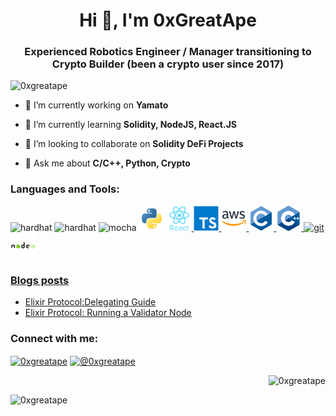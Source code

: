 <h1 align="center">Hi 👋, I'm 0xGreatApe</h1>
<h3 align="center">Experienced Robotics Engineer / Manager transitioning to Crypto Builder (been a crypto user since 2017) </h3>
 
<p align="left"> <img src="https://komarev.com/ghpvc/?username=0xgreatape&label=Profile%20views&color=0e75b6&style=flat" alt="0xgreatape" /> </p>

- 🔭 I’m currently working on **Yamato**

- 🌱 I’m currently learning **Solidity, NodeJS, React.JS**

- 👯 I’m looking to collaborate on **Solidity DeFi Projects**

- 💬 Ask me about **C/C++, Python, Crypto**

<h3 align="left">Languages and Tools:</h3>
<p align="left">  <img href="https://github.com/ethereum/solidity"  src="https://www.svgrepo.com/show/374088/solidity.svg" alt="hardhat" width="40" height="40"/>  
<img href="https://github.com/NomicFoundation/hardhat"  src="https://encrypted-tbn0.gstatic.com/images?q=tbn:ANd9GcRF2uVdiUYgMLowRelq0vJw5nduSO_gms7qpEoFp0x5hpBsBV-z5HXGBQe8mNgbhzQepbE&usqp=CAU" alt="hardhat" width="40" height="40"/> 
<img href="https://github.com/mochajs/mocha"  src="https://camo.githubusercontent.com/58045a79a69afea4cab1cea6def6d911fba3956cf5fd683addf41c032aa64088/68747470733a2f2f636c6475702e636f6d2f78465646784f696f41552e737667" alt="mocha" width="40" height="40"/> 
  <img src="https://raw.githubusercontent.com/devicons/devicon/master/icons/python/python-original.svg" alt="python" width="40" height="40"/> </a> <a href="https://reactjs.org/" target="_blank" rel="noreferrer"> <img src="https://raw.githubusercontent.com/devicons/devicon/master/icons/react/react-original-wordmark.svg" alt="react" width="40" height="40"/> </a> <a href="https://www.typescriptlang.org/" target="_blank" rel="noreferrer"> <img src="https://raw.githubusercontent.com/devicons/devicon/master/icons/typescript/typescript-original.svg" alt="typescript" width="40" height="40"/> </a> 
<a href="https://aws.amazon.com" target="_blank" rel="noreferrer"> <img src="https://raw.githubusercontent.com/devicons/devicon/master/icons/amazonwebservices/amazonwebservices-original-wordmark.svg" alt="aws" width="40" height="40"/> </a> <a href="https://www.cprogramming.com/" target="_blank" rel="noreferrer"> <img src="https://raw.githubusercontent.com/devicons/devicon/master/icons/c/c-original.svg" alt="c" width="40" height="40"/> </a> <a href="https://www.w3schools.com/cpp/" target="_blank" rel="noreferrer"> <img src="https://raw.githubusercontent.com/devicons/devicon/master/icons/cplusplus/cplusplus-original.svg" alt="cplusplus" width="40" height="40"/> </a> <a href="https://git-scm.com/" target="_blank" rel="noreferrer"> <img src="https://www.vectorlogo.zone/logos/git-scm/git-scm-icon.svg" alt="git" width="40" height="40"/> </a> <a href="https://nodejs.org" target="_blank" rel="noreferrer"> <img src="https://raw.githubusercontent.com/devicons/devicon/master/icons/nodejs/nodejs-original-wordmark.svg" alt="nodejs" width="40" height="40"/> </a> <a href="https://www.python.org" target="_blank" rel="noreferrer"> </p>

### Blogs posts
<!-- BLOG-POST-LIST:START -->
- [Elixir Protocol:Delegating Guide](https://medium.com/@0xGreatApe/elixir-protocol-delegating-guide-ce16970684ac)
- [Elixir Protocol: Running a Validator Node](https://medium.com/@0xGreatApe/an-idiots-guide-to-running-an-elixir-v2-0-validator-307e801ec4bf)
<!-- BLOG-POST-LIST:END -->

<h3 align="left">Connect with me:</h3>
<p align="left">
<a href="https://twitter.com/0xgreatape" target="blank"><img align="center" src="https://raw.githubusercontent.com/rahuldkjain/github-profile-readme-generator/master/src/images/icons/Social/twitter.svg" alt="0xgreatape" height="30" width="40" /></a>
<a href="https://medium.com/@0xgreatape" target="blank"><img align="center" src="https://raw.githubusercontent.com/rahuldkjain/github-profile-readme-generator/master/src/images/icons/Social/medium.svg" alt="@0xgreatape" height="30" width="40" /></a>
</p>



<p>&nbsp;<img align="right" src="https://github-readme-stats.vercel.app/api?username=0xgreatape&show_icons=true&locale=en" alt="0xgreatape" /></p>

<p><img align="left" src="https://github-readme-stats.vercel.app/api/top-langs?username=0xgreatape&show_icons=true&locale=en&layout=compact" alt="0xgreatape" /></p>
